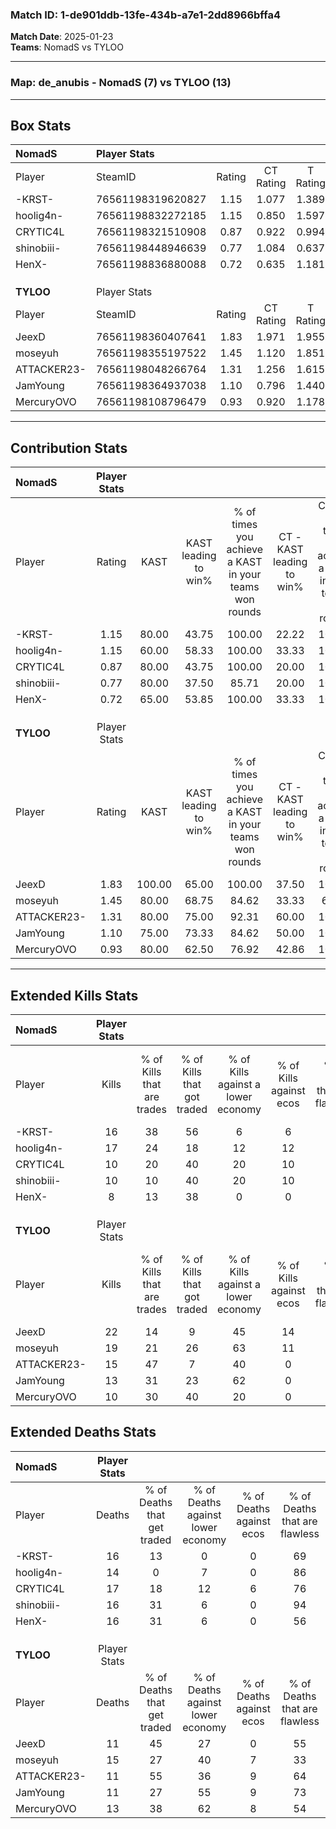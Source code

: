 ### Match ID: 1-de901ddb-13fe-434b-a7e1-2dd8966bffa4  
**Match Date**: 2025-01-23  
**Teams**: NomadS vs TYLOO  

---  

### **Map**: de_anubis - NomadS (7) vs TYLOO (13)  
---  

## Box Stats  

| **NomadS**  | Player Stats      |        |           |          |        |       |       |         |        |      |     |
| :- | :- | :-: | :-: | :-: | :-: | :-: | :-: | :-: | :-: | :-: | :-: |
| Player      | SteamID           | Rating | CT Rating | T Rating |  KAST  |  ADR  | Kills | Assists | Deaths | K/D  | HS% |
| -KRST-      | 76561198319620827 |  1.15  |   1.077   |  1.389   | 80.00  | 74.3  |  16   |    0    |   16   | 1.00 | 56  |
| hoolig4n-   | 76561198832272185 |  1.15  |   0.850   |  1.597   | 60.00  | 86.8  |  17   |    2    |   14   | 1.21 | 70  |
| CRYTIC4L    | 76561198321510908 |  0.87  |   0.922   |  0.994   | 80.00  | 69.1  |  10   |    5    |   17   | 0.59 | 30  |
| shinobiii-  | 76561198448946639 |  0.77  |   1.084   |  0.637   | 80.00  | 33.9  |  10   |    2    |   16   | 0.63 | 40  |
| HenX-       | 76561198836880088 |  0.72  |   0.635   |  1.181   | 65.00  | 73.5  |   8   |    6    |   16   | 0.50 | 87  |
|             |                   |        |           |          |        |       |       |         |        |      |     |
|             |                   |        |           |          |        |       |       |         |        |      |     |
|             |                   |        |           |          |        |       |       |         |        |      |     |
| **TYLOO**   | Player Stats      |        |           |          |        |       |       |         |        |      |     |
| Player      | SteamID           | Rating | CT Rating | T Rating |  KAST  |  ADR  | Kills | Assists | Deaths | K/D  | HS% |
| JeexD       | 76561198360407641 |  1.83  |   1.971   |  1.955   | 100.00 | 106.7 |  22   |    7    |   11   | 2.00 | 36  |
| moseyuh     | 76561198355197522 |  1.45  |   1.120   |  1.851   | 80.00  | 108.7 |  19   |    7    |   15   | 1.27 | 57  |
| ATTACKER23- | 76561198048266764 |  1.31  |   1.256   |  1.615   | 80.00  | 85.5  |  15   |    7    |   11   | 1.36 | 40  |
| JamYoung    | 76561198364937038 |  1.10  |   0.796   |  1.440   | 75.00  | 61.8  |  13   |    5    |   11   | 1.18 | 53  |
| MercuryOVO  | 76561198108796479 |  0.93  |   0.920   |  1.178   | 80.00  | 51.3  |  10   |    7    |   13   | 0.77 | 50  |
---  

## Contribution Stats  

| **NomadS**  | Player Stats |        |                      |                                                        |                           |                                                             |                          |                                                            |
| :- | :-: | :-: | :-: | :-: | :-: | :-: | :-: | :-: |
| Player      |    Rating    |  KAST  | KAST leading to win% | % of times you achieve a KAST in your teams won rounds | CT - KAST leading to win% | CT - % of times you achieve a KAST in your teams won rounds | T - KAST leading to win% | T - % of times you achieve a KAST in your teams won rounds |
| -KRST-      |     1.15     | 80.00  |        43.75         |                         100.00                         |           22.22           |                           100.00                            |          71.43           |                           100.00                           |
| hoolig4n-   |     1.15     | 60.00  |        58.33         |                         100.00                         |           33.33           |                           100.00                            |          83.33           |                           100.00                           |
| CRYTIC4L    |     0.87     | 80.00  |        43.75         |                         100.00                         |           20.00           |                           100.00                            |          83.33           |                           100.00                           |
| shinobiii-  |     0.77     | 80.00  |        37.50         |                         85.71                          |           20.00           |                           100.00                            |          66.67           |                           80.00                            |
| HenX-       |     0.72     | 65.00  |        53.85         |                         100.00                         |           33.33           |                           100.00                            |          71.43           |                           100.00                           |
|             |              |        |                      |                                                        |                           |                                                             |                          |                                                            |
|             |              |        |                      |                                                        |                           |                                                             |                          |                                                            |
|             |              |        |                      |                                                        |                           |                                                             |                          |                                                            |
| **TYLOO**   | Player Stats |        |                      |                                                        |                           |                                                             |                          |                                                            |
| Player      |    Rating    |  KAST  | KAST leading to win% | % of times you achieve a KAST in your teams won rounds | CT - KAST leading to win% | CT - % of times you achieve a KAST in your teams won rounds | T - KAST leading to win% | T - % of times you achieve a KAST in your teams won rounds |
| JeexD       |     1.83     | 100.00 |        65.00         |                         100.00                         |           37.50           |                           100.00                            |          83.33           |                           100.00                           |
| moseyuh     |     1.45     | 80.00  |        68.75         |                         84.62                          |           33.33           |                            66.67                            |          90.00           |                           90.00                            |
| ATTACKER23- |     1.31     | 80.00  |        75.00         |                         92.31                          |           60.00           |                           100.00                            |          81.82           |                           90.00                            |
| JamYoung    |     1.10     | 75.00  |        73.33         |                         84.62                          |           50.00           |                           100.00                            |          88.89           |                           80.00                            |
| MercuryOVO  |     0.93     | 80.00  |        62.50         |                         76.92                          |           42.86           |                           100.00                            |          77.78           |                           70.00                            |
---  

## Extended Kills Stats  

| **NomadS**  | Player Stats |                            |                            |                                    |                         |                              |                                 |                                       |                    |           |
| :- | :-: | :-: | :-: | :-: | :-: | :-: | :-: | :-: | :-: | :-: |
| Player      |    Kills     | % of Kills that are trades | % of Kills that got traded | % of Kills against a lower economy | % of Kills against ecos | % of Kills that are flawless | % of Kills that are close duels | % of Kills that are assisted by flash | Pistol Round Kills | AWP Kills |
| -KRST-      |      16      |             38             |             56             |                 6                  |            6            |              44              |                0                |                   0                   |         1          |     0     |
| hoolig4n-   |      17      |             24             |             18             |                 12                 |           12            |              65              |                6                |                   0                   |         4          |     3     |
| CRYTIC4L    |      10      |             20             |             40             |                 20                 |           10            |              40              |               20                |                   0                   |         0          |     0     |
| shinobiii-  |      10      |             10             |             40             |                 20                 |           10            |              70              |               10                |                   0                   |         0          |     0     |
| HenX-       |      8       |             13             |             38             |                 0                  |            0            |              50              |               13                |                   0                   |         3          |     0     |
|             |              |                            |                            |                                    |                         |                              |                                 |                                       |                    |           |
|             |              |                            |                            |                                    |                         |                              |                                 |                                       |                    |           |
|             |              |                            |                            |                                    |                         |                              |                                 |                                       |                    |           |
| **TYLOO**   | Player Stats |                            |                            |                                    |                         |                              |                                 |                                       |                    |           |
| Player      |    Kills     | % of Kills that are trades | % of Kills that got traded | % of Kills against a lower economy | % of Kills against ecos | % of Kills that are flawless | % of Kills that are close duels | % of Kills that are assisted by flash | Pistol Round Kills | AWP Kills |
| JeexD       |      22      |             14             |             9              |                 45                 |           14            |              82              |                0                |                   0                   |         2          |     8     |
| moseyuh     |      19      |             21             |             26             |                 63                 |           11            |              74              |                5                |                  16                   |         3          |     0     |
| ATTACKER23- |      15      |             47             |             7              |                 40                 |            0            |              67              |                7                |                  13                   |         2          |     0     |
| JamYoung    |      13      |             31             |             23             |                 62                 |            0            |              77              |                0                |                   0                   |         0          |     0     |
| MercuryOVO  |      10      |             30             |             40             |                 20                 |            0            |              80              |               10                |                   0                   |         0          |     0     |
## Extended Deaths Stats  

| **NomadS**  | Player Stats |                             |                                   |                          |                               |                            |                           |               |
| :- | :-: | :-: | :-: | :-: | :-: | :-: | :-: | :-: |
| Player      |    Deaths    | % of Deaths that get traded | % of Deaths against lower economy | % of Deaths against ecos | % of Deaths that are flawless | % of Deaths that are close | % of Deaths while blinded | Deaths to AWP |
| -KRST-      |      16      |             13              |                 0                 |            0             |              69               |             0              |             6             |       1       |
| hoolig4n-   |      14      |              0              |                 7                 |            0             |              86               |             0              |             0             |       2       |
| CRYTIC4L    |      17      |             18              |                12                 |            6             |              76               |             6              |             6             |       1       |
| shinobiii-  |      16      |             31              |                 6                 |            0             |              94               |             0              |             6             |       3       |
| HenX-       |      16      |             31              |                 6                 |            0             |              56               |             13             |            13             |       1       |
|             |              |                             |                                   |                          |                               |                            |                           |               |
|             |              |                             |                                   |                          |                               |                            |                           |               |
|             |              |                             |                                   |                          |                               |                            |                           |               |
| **TYLOO**   | Player Stats |                             |                                   |                          |                               |                            |                           |               |
| Player      |    Deaths    | % of Deaths that get traded | % of Deaths against lower economy | % of Deaths against ecos | % of Deaths that are flawless | % of Deaths that are close | % of Deaths while blinded | Deaths to AWP |
| JeexD       |      11      |             45              |                27                 |            0             |              55               |             9              |             0             |       1       |
| moseyuh     |      15      |             27              |                40                 |            7             |              33               |             7              |             0             |       1       |
| ATTACKER23- |      11      |             55              |                36                 |            9             |              64               |             9              |             0             |       1       |
| JamYoung    |      11      |             27              |                55                 |            9             |              73               |             9              |             0             |       0       |
| MercuryOVO  |      13      |             38              |                62                 |            8             |              54               |             8              |             0             |       0       |
